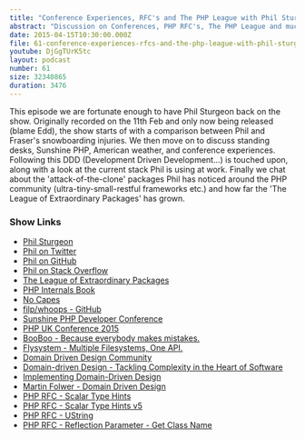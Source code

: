 ```yaml
---
title: "Conference Experiences, RFC's and The PHP League with Phil Sturgeon"
abstract: "Discussion on Conferences, PHP RFC's, The PHP League and much more"
date: 2015-04-15T10:30:00.000Z
file: 61-conference-experiences-rfcs-and-the-php-league-with-phil-sturgeon.mp3
youtube: DjGgTUrK5tc
layout: podcast
number: 61
size: 32340865
duration: 3476
---
```


This episode we are fortunate enough to have Phil Sturgeon back on the show.
Originally recorded on the 11th Feb and only now being released (blame Edd), the show starts of with a comparison between Phil and Fraser's snowboarding injuries.
We then move on to discuss standing desks, Sunshine PHP, American weather, and conference experiences.
Following this DDD (Development Driven Development...) is touched upon, along with a look at the current stack Phil is using at work.
Finally we chat about the 'attack-of-the-clone' packages Phil has noticed around the PHP community (ultra-tiny-small-restful frameworks etc.) and how far the 'The League of Extraordinary Packages' has grown.

### Show Links

- [Phil Sturgeon](https://philsturgeon.uk/)
- [Phil on Twitter](https://twitter.com/philsturgeon)
- [Phil on GitHub](https://github.com/philsturgeon)
- [Phil on Stack Overflow](http://stackoverflow.com/users/124378/phil-sturgeon)
- [The League of Extraordinary Packages](http://thephpleague.com/)
- [PHP Internals Book](http://www.phpinternalsbook.com/)
- [No Capes](http://nocapes.net/)
- [filp/whoops - GitHub](https://github.com/filp/whoops)
- [Sunshine PHP Developer Conference](http://2015.sunshinephp.com/)
- [PHP UK Conference 2015](http://phpconference.co.uk/)
- [BooBoo - Because everybody makes mistakes.](http://booboo.thephpleague.com/)
- [Flysystem - Multiple Filesystems, One API.](http://flysystem.thephpleague.com/)
- [Domain Driven Design Community](http://dddcommunity.org/)
- [Domain-driven Design - Tackling Complexity in the Heart of Software](http://www.amazon.co.uk/Domain-driven-Design-Tackling-Complexity-Software/dp/0321125215)
- [Implementing Domain-Driven Design](http://www.amazon.co.uk/Implementing-Domain-Driven-Design-Vaughn-Vernon/dp/0321834577)
- [Martin Folwer - Domain Driven Design](http://martinfowler.com/tags/domain%20driven%20design.html)
- [PHP RFC - Scalar Type Hints](https://wiki.php.net/rfc/scalar_type_hints)
- [PHP RFC - Scalar Type Hints v5](https://wiki.php.net/rfc/scalar_type_hints_v5)
- [PHP RFC - UString](https://wiki.php.net/rfc/ustring)
- [PHP RFC - Reflection Parameter - Get Class Name](https://wiki.php.net/rfc/reflectionparameter-getclassname)
